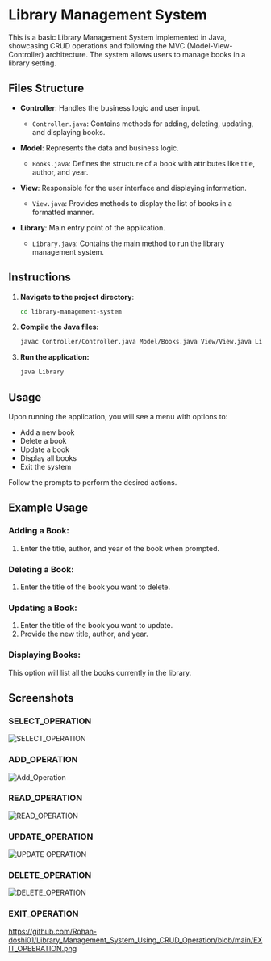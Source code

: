 # Library Management System

This is a basic Library Management System implemented in Java, showcasing CRUD operations and following the MVC (Model-View-Controller) architecture. The system allows users to manage books in a library setting.

## Files Structure

- **Controller**: Handles the business logic and user input.
  - `Controller.java`: Contains methods for adding, deleting, updating, and displaying books.
  
- **Model**: Represents the data and business logic.
  - `Books.java`: Defines the structure of a book with attributes like title, author, and year.
  
- **View**: Responsible for the user interface and displaying information.
  - `View.java`: Provides methods to display the list of books in a formatted manner.
  
- **Library**: Main entry point of the application.
  - `Library.java`: Contains the main method to run the library management system.

## Instructions

1. **Navigate to the project directory**:

   ```bash
   cd library-management-system
   
2. **Compile the Java files:**
   ```bash
   javac Controller/Controller.java Model/Books.java View/View.java Library.java

3. **Run the application:**
   ```bash
   java Library 
   

## Usage

Upon running the application, you will see a menu with options to:

- Add a new book
- Delete a book
- Update a book
- Display all books
- Exit the system

Follow the prompts to perform the desired actions.

## Example Usage

### Adding a Book:

1. Enter the title, author, and year of the book when prompted.

### Deleting a Book:

1. Enter the title of the book you want to delete.

### Updating a Book:

1. Enter the title of the book you want to update.
2. Provide the new title, author, and year.

### Displaying Books:

This option will list all the books currently in the library.

## Screenshots

### SELECT_OPERATION
![SELECT_OPERATION](https://github.com/Rohan-doshi01/Library_Management_System_Using_CRUD_Operation/blob/main/SELECTION_OF_CRUD_OPERATION.png)
### ADD_OPERATION
![Add_Operation](https://github.com/Rohan-doshi01/Library_Management_System_Using_CRUD_Operation/blob/main/ADD_OPERATION.png)

### READ_OPERATION
![READ_OPERATION](https://github.com/Rohan-doshi01/Library_Management_System_Using_CRUD_Operation/blob/main/READ_OPERATION.png)

### UPDATE_OPERATION
![UPDATE OPERATION](https://github.com/Rohan-doshi01/Library_Management_System_Using_CRUD_Operation/blob/main/UPDATED_OPERATION.png)

### DELETE_OPERATION
![DELETE_OPERATION](https://github.com/Rohan-doshi01/Library_Management_System_Using_CRUD_Operation/blob/main/DELETE_OPERATION.png)

### EXIT_OPERATION
https://github.com/Rohan-doshi01/Library_Management_System_Using_CRUD_Operation/blob/main/EXIT_OPEERATION.png
